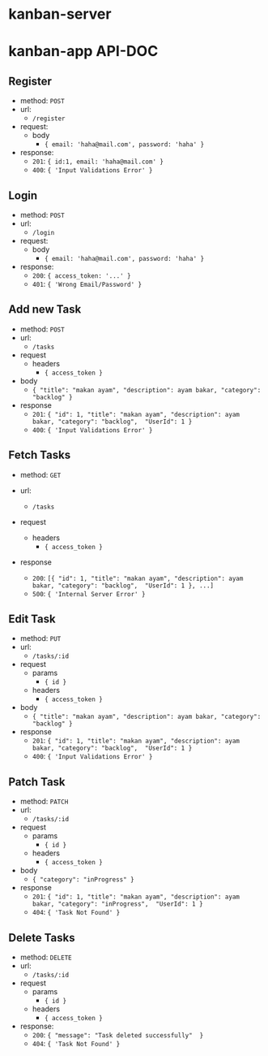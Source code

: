 # kanban-server

# kanban-app API-DOC

## **Register**
- method: `POST`
- url:
  - `/register`
- request:
  - body
    - `{ email: 'haha@mail.com', password: 'haha' }`
- response:
  - `201`: `{ id:1, email: 'haha@mail.com' }`
  - `400`: `{ 'Input Validations Error' }`


## **Login**

- method: `POST`
- url:
  - `/login`
- request:
  - body
    - `{ email: 'haha@mail.com', password: 'haha' }`
- response:
  - `200`: `{ access_token: '...' }`
  - `401`: `{ 'Wrong Email/Password' }`

## **Add new Task**


- method: `POST`
- url:
  - `/tasks`
- request
  - headers
    - `{ access_token }`
- body
  - `{ "title": "makan ayam", "description": ayam bakar, "category": "backlog" }`
- response
  - `201`: `{ "id": 1, "title": "makan ayam", "description": ayam bakar, "category": "backlog",  "UserId": 1 }`
  - `400`: `{ 'Input Validations Error' }`


## **Fetch Tasks**


- method: `GET`

- url:
  - `/tasks`
- request
  - headers
    - `{ access_token }`
- response
  - `200`: `[{ "id": 1, "title": "makan ayam", "description": ayam bakar, "category": "backlog",  "UserId": 1 }, ...]`
  - `500`: `{ 'Internal Server Error' }`

## **Edit Task**


- method: `PUT`
- url:
  - `/tasks/:id`
- request
  - params
    - `{ id }`
  - headers
    - `{ access_token }`
- body
  - `{ "title": "makan ayam", "description": ayam bakar, "category": "backlog" }`
- response
  - `201`: `{ "id": 1, "title": "makan ayam", "description": ayam bakar, "category": "backlog",  "UserId": 1 }`
  - `400`: `{ 'Input Validations Error' }`

## **Patch Task**


- method: `PATCH`
- url:
  - `/tasks/:id`
- request
  - params
    - `{ id }`
  - headers
    - `{ access_token }`
- body
  - `{ "category": "inProgress" }`
- response
  - `201`: `{ "id": 1, "title": "makan ayam", "description": ayam bakar, "category": "inProgress",  "UserId": 1 }`
  - `404`: `{ 'Task Not Found' }`





## **Delete Tasks**



- method: `DELETE`
- url:
  - `/tasks/:id`
- request
  - params
    - `{ id }`
  - headers
    - `{ access_token }`
- response:
  - `200`: `{ "message": "Task deleted successfully"  }`
  - `404`: `{ 'Task Not Found' }`